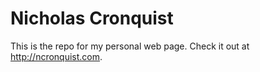 # Nicholas Cronquist

This is the repo for my personal web page. Check it out at http://ncronquist.com.
